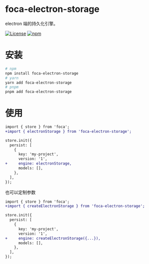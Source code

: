 # foca-electron-storage

electron 端的持久化引擎。

[![License](https://img.shields.io/github/license/foca-js/foca-electron-storage?logo=open-source-initiative)](https://github.com/foca-js/foca-electron-storage/blob/master/LICENSE)
[![npm](https://img.shields.io/npm/v/foca-electron-storage?logo=npm)](https://www.npmjs.com/package/foca-electron-storage)

# 安装

```bash
# npm
npm install foca-electron-storage
# yarn
yarn add foca-electron-storage
# pnpm
pnpm add foca-electron-storage
```

# 使用

```diff
import { store } from 'foca';
+import { electronStorage } from 'foca-electron-storage';

store.init({
  persist: [
    {
      key: 'my-project',
      version: '1',
+     engine: electronStorage,
      models: [],
    },
  ],
});
```

也可以定制参数

```diff
import { store } from 'foca';
+import { createElectronStorage } from 'foca-electron-storage';

store.init({
  persist: [
    {
      key: 'my-project',
      version: '1',
+     engine: createElectronStorage({...}),
      models: [],
    },
  ],
});
```
